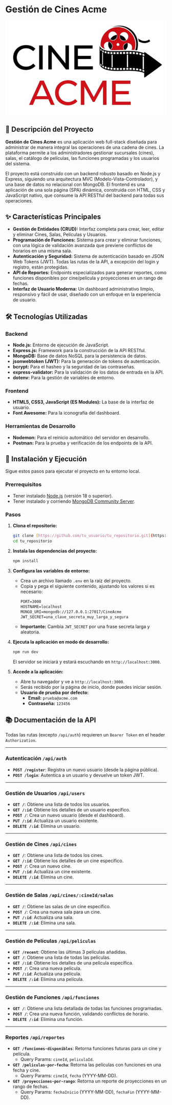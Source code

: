 # Gestión de Cines Acme

![Logo de Cine Acme](public/images/AcmeCineRecortada.png)

## 📜 Descripción del Proyecto

**Gestión de Cines Acme** es una aplicación web full-stack diseñada para administrar de manera integral las operaciones de una cadena de cines. La plataforma permite a los administradores gestionar sucursales (cines), salas, el catálogo de películas, las funciones programadas y los usuarios del sistema.

El proyecto está construido con un backend robusto basado en Node.js y Express, siguiendo una arquitectura MVC (Modelo-Vista-Controlador), y una base de datos no relacional con MongoDB. El frontend es una aplicación de una sola página (SPA) dinámica, construida con HTML, CSS y JavaScript nativo, que consume la API RESTful del backend para todas sus operaciones.

## ✨ Características Principales

* **Gestión de Entidades (CRUD):** Interfaz completa para crear, leer, editar y eliminar Cines, Salas, Películas y Usuarios.
* **Programación de Funciones:** Sistema para crear y eliminar funciones, con una lógica de validación avanzada que previene conflictos de horarios en una misma sala.
* **Autenticación y Seguridad:** Sistema de autenticación basado en JSON Web Tokens (JWT). Todas las rutas de la API, a excepción del login y registro, están protegidas.
* **API de Reportes:** Endpoints especializados para generar reportes, como funciones disponibles por cine/película y proyecciones en un rango de fechas.
* **Interfaz de Usuario Moderna:** Un dashboard administrativo limpio, responsivo y fácil de usar, diseñado con un enfoque en la experiencia de usuario.

## 🛠️ Tecnologías Utilizadas

### Backend
* **Node.js:** Entorno de ejecución de JavaScript.
* **Express.js:** Framework para la construcción de la API RESTful.
* **MongoDB:** Base de datos NoSQL para la persistencia de datos.
* **jsonwebtoken (JWT):** Para la generación de tokens de autenticación.
* **bcrypt:** Para el hasheo y la seguridad de las contraseñas.
* **express-validator:** Para la validación de los datos de entrada en la API.
* **dotenv:** Para la gestión de variables de entorno.

### Frontend
* **HTML5, CSS3, JavaScript (ES Modules):** La base de la interfaz de usuario.
* **Font Awesome:** Para la iconografía del dashboard.

### Herramientas de Desarrollo
* **Nodemon:** Para el reinicio automático del servidor en desarrollo.
* **Postman:** Para la prueba y verificación de los endpoints de la API.

## 🚀 Instalación y Ejecución

Sigue estos pasos para ejecutar el proyecto en tu entorno local.

### Prerrequisitos
* Tener instalado [Node.js](https://nodejs.org/) (versión 18 o superior).
* Tener instalado y corriendo [MongoDB Community Server](https://www.mongodb.com/try/download/community).

### Pasos
1.  **Clona el repositorio:**
    ```bash
    git clone [https://github.com/tu_usuario/tu_repositorio.git](https://github.com/tu_usuario/tu_repositorio.git)
    cd tu_repositorio
    ```

2.  **Instala las dependencias del proyecto:**
    ```bash
    npm install
    ```

3.  **Configura las variables de entorno:**
    * Crea un archivo llamado `.env` en la raíz del proyecto.
    * Copia y pega el siguiente contenido, ajustando los valores si es necesario:
        ```env
        PORT=3000
        HOSTNAME=localhost
        MONGO_URI=mongodb://127.0.0.1:27017/CineAcme
        JWT_SECRET=una_clave_secreta_muy_larga_y_segura
        ```
    * **Importante:** Cambia `JWT_SECRET` por una frase secreta larga y aleatoria.

4.  **Ejecuta la aplicación en modo de desarrollo:**
    ```bash
    npm run dev
    ```
    El servidor se iniciará y estará escuchando en `http://localhost:3000`.

5.  **Accede a la aplicación:**
    * Abre tu navegador y ve a `http://localhost:3000`.
    * Serás recibido por la página de inicio, donde puedes iniciar sesión.
    * **Usuario de prueba por defecto:**
        * **Email:** `prueba@acme.com`
        * **Contraseña:** `123456`

## 📚 Documentación de la API

Todas las rutas (excepto `/api/auth`) requieren un `Bearer Token` en el header `Authorization`.

---

### Autenticación ` /api/auth `
* **`POST /register`**: Registra un nuevo usuario (desde la página pública).
* **`POST /login`**: Autentica a un usuario y devuelve un token JWT.

---

### Gestión de Usuarios ` /api/users `
* **`GET /`**: Obtiene una lista de todos los usuarios.
* **`GET /:id`**: Obtiene los detalles de un usuario específico.
* **`POST /`**: Crea un nuevo usuario (desde el dashboard).
* **`PUT /:id`**: Actualiza un usuario existente.
* **`DELETE /:id`**: Elimina un usuario.

---

### Gestión de Cines ` /api/cines `
* **`GET /`**: Obtiene una lista de todos los cines.
* **`GET /:id`**: Obtiene los detalles de un cine específico.
* **`POST /`**: Crea un nuevo cine.
* **`PUT /:id`**: Actualiza un cine existente.
* **`DELETE /:id`**: Elimina un cine.

---

### Gestión de Salas ` /api/cines/:cineId/salas `
* **`GET /`**: Obtiene las salas de un cine específico.
* **`POST /`**: Crea una nueva sala para un cine.
* **`PUT /:id`**: Actualiza una sala.
* **`DELETE /:id`**: Elimina una sala.

---

### Gestión de Películas ` /api/peliculas `
* **`GET /recent`**: Obtiene las últimas 3 películas añadidas.
* **`GET /`**: Obtiene una lista de todas las películas.
* **`GET /:id`**: Obtiene los detalles de una película específica.
* **`POST /`**: Crea una nueva película.
* **`PUT /:id`**: Actualiza una película.
* **`DELETE /:id`**: Elimina una película.

---

### Gestión de Funciones ` /api/funciones `
* **`GET /`**: Obtiene una lista detallada de todas las funciones programadas.
* **`POST /`**: Crea una nueva función, validando conflictos de horario.
* **`DELETE /:id`**: Elimina una función.

---

### Reportes ` /api/reportes `
* **`GET /funciones-disponibles`**: Retorna funciones futuras para un cine y película.
    * Query Params: `cineId`, `peliculaId`.
* **`GET /peliculas-por-fecha`**: Retorna las películas con funciones en una fecha y cine.
    * Query Params: `cineId`, `fecha` (YYYY-MM-DD).
* **`GET /proyecciones-por-rango`**: Retorna un reporte de proyecciones en un rango de fechas.
    * Query Params: `fechaInicio` (YYYY-MM-DD), `fechaFin` (YYYY-MM-DD).
